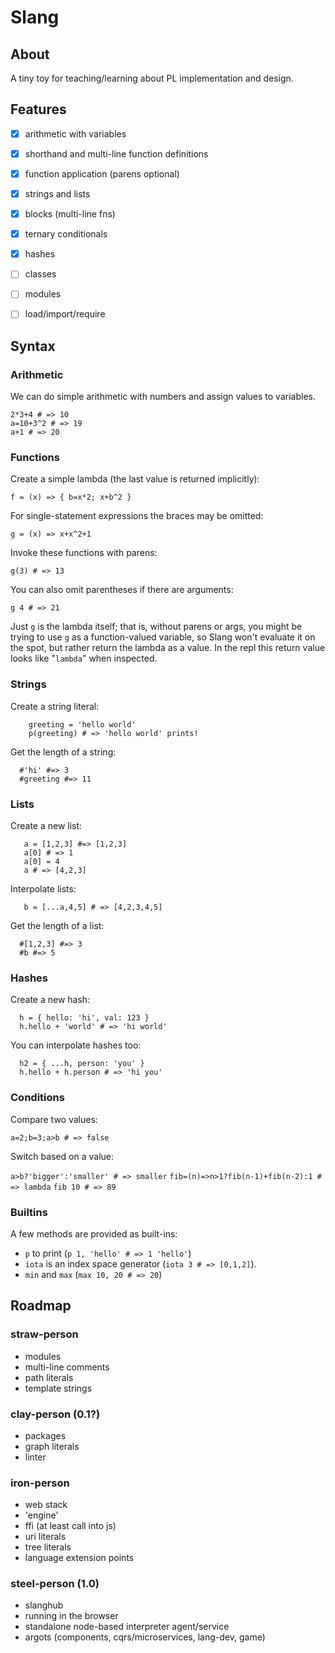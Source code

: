 # Slang

## About

A tiny toy for teaching/learning about PL implementation and design.

## Features
 - [x] arithmetic with variables
 - [x] shorthand and multi-line function definitions
 - [x] function application (parens optional)
 - [x] strings and lists
 - [x] blocks (multi-line fns)
 - [x] ternary conditionals
 - [x] hashes
 - [ ] classes
 - [ ] modules
 - [ ] load/import/require

    

## Syntax


### Arithmetic

We can do simple arithmetic with numbers and assign values to variables.
 
    2*3+4 # => 10
    a=10+3^2 # => 19
    a+1 # => 20

### Functions

Create a simple lambda (the last value is returned implicitly):

    f = (x) => { b=x*2; x+b^2 }

For single-statement expressions the braces may be omitted:

    g = (x) => x+x^2+1

Invoke these functions with parens:

    g(3) # => 13

You can also omit parentheses if there are arguments:

    g 4 # => 21

Just `g` is the lambda itself; that is, without parens or args, you might be
trying to use `g` as a function-valued variable, so Slang won't evaluate it
on the spot, but rather return the lambda as a value. In the repl this
return value looks like "`lambda`" when inspected.

### Strings

Create a string literal:

```
    greeting = 'hello world'
    p(greeting) # => 'hello world' prints!
```

Get the length of a string:

```
  #'hi' #=> 3
  #greeting #=> 11
```

### Lists

Create a new list:

```
   a = [1,2,3] #=> [1,2,3]
   a[0] # => 1
   a[0] = 4
   a # => [4,2,3]
```

Interpolate lists:
```
   b = [...a,4,5] # => [4,2,3,4,5]
```

Get the length of a list:

```
  #[1,2,3] #=> 3
  #b #=> 5
```



### Hashes

Create a new hash:

```
  h = { hello: 'hi', val: 123 } 
  h.hello + 'world' # => 'hi world'
```

You can interpolate hashes too:

```
  h2 = { ...h, person: 'you' }
  h.hello + h.person # => 'hi you'
```

### Conditions

Compare two values:

```a=2;b=3;a>b # => false```

Switch based on a value:

```a>b?'bigger':'smaller' # => smaller``` 
```fib=(n)=>n>1?fib(n-1)+fib(n-2):1 # => lambda```
```fib 10 # => 89```

### Builtins

A few methods are provided as built-ins:

  - `p` to print (`p 1, 'hello' # => 1 'hello'`)
  - `iota` is an index space generator (`iota 3 # => [0,1,2]`). 
  - `min` and `max` (`max 10, 20 # => 20`)

## Roadmap

### straw-person

- modules
- multi-line comments
- path literals
- template strings

### clay-person (0.1?)

- packages
- graph literals
- linter

### iron-person

- web stack
- 'engine'
- ffi (at least call into js)
- uri literals
- tree literals
- language extension points

### steel-person (1.0)

- slanghub
- running in the browser
- standalone node-based interpreter agent/service
- argots (components, cqrs/microservices, lang-dev, game)